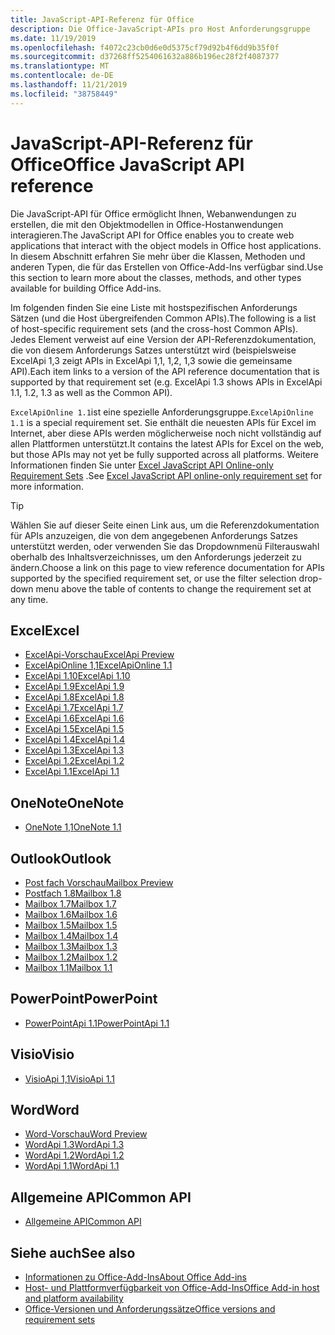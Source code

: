 ```yaml
---
title: JavaScript-API-Referenz für Office
description: Die Office-JavaScript-APIs pro Host Anforderungsgruppe
ms.date: 11/19/2019
ms.openlocfilehash: f4072c23cb0d6e0d5375cf79d92b4f6dd9b35f0f
ms.sourcegitcommit: d37268ff5254061632a886b196ec28f2f4087377
ms.translationtype: MT
ms.contentlocale: de-DE
ms.lasthandoff: 11/21/2019
ms.locfileid: "38758449"
---
```

# <a name="office-javascript-api-reference"></a><span data-ttu-id="ca48b-103">JavaScript-API-Referenz für Office</span><span class="sxs-lookup"><span data-stu-id="ca48b-103">Office JavaScript API reference</span></span>

<span data-ttu-id="ca48b-104">Die JavaScript-API für Office ermöglicht Ihnen, Webanwendungen zu erstellen, die mit den Objektmodellen in Office-Hostanwendungen interagieren.</span><span class="sxs-lookup"><span data-stu-id="ca48b-104">The JavaScript API for Office enables you to create web applications that interact with the object models in Office host applications.</span></span> <span data-ttu-id="ca48b-105">In diesem Abschnitt erfahren Sie mehr über die Klassen, Methoden und anderen Typen, die für das Erstellen von Office-Add-Ins verfügbar sind.</span><span class="sxs-lookup"><span data-stu-id="ca48b-105">Use this section to learn more about the classes, methods, and other types available for building Office Add-ins.</span></span>

<span data-ttu-id="ca48b-106">Im folgenden finden Sie eine Liste mit hostspezifischen Anforderungs Sätzen (und die Host übergreifenden Common APIs).</span><span class="sxs-lookup"><span data-stu-id="ca48b-106">The following is a list of host-specific requirement sets (and the cross-host Common APIs).</span></span> <span data-ttu-id="ca48b-107">Jedes Element verweist auf eine Version der API-Referenzdokumentation, die von diesem Anforderungs Satzes unterstützt wird (beispielsweise ExcelApi 1,3 zeigt APIs in ExcelApi 1,1, 1,2, 1,3 sowie die gemeinsame API).</span><span class="sxs-lookup"><span data-stu-id="ca48b-107">Each item links to a version of the API reference documentation that is supported by that requirement set (e.g. ExcelApi 1.3 shows APIs in ExcelApi 1.1, 1.2, 1.3 as well as the Common API).</span></span>

<span data-ttu-id="ca48b-108">`ExcelApiOnline 1.1`ist eine spezielle Anforderungsgruppe.</span><span class="sxs-lookup"><span data-stu-id="ca48b-108">`ExcelApiOnline 1.1` is a special requirement set.</span></span> <span data-ttu-id="ca48b-109">Sie enthält die neuesten APIs für Excel im Internet, aber diese APIs werden möglicherweise noch nicht vollständig auf allen Plattformen unterstützt.</span><span class="sxs-lookup"><span data-stu-id="ca48b-109">It contains the latest APIs for Excel on the web, but those APIs may not yet be fully supported across all platforms.</span></span> <span data-ttu-id="ca48b-110">Weitere Informationen finden Sie unter [Excel JavaScript API Online-only Requirement Sets](/office/dev/add-ins/reference/requirement-sets/excel-api-online-requirement-set) .</span><span class="sxs-lookup"><span data-stu-id="ca48b-110">See [Excel JavaScript API online-only requirement set](/office/dev/add-ins/reference/requirement-sets/excel-api-online-requirement-set) for more information.</span></span>

> [!TIP]
> <span data-ttu-id="ca48b-111">Wählen Sie auf dieser Seite einen Link aus, um die Referenzdokumentation für APIs anzuzeigen, die von dem angegebenen Anforderungs Satzes unterstützt werden, oder verwenden Sie das Dropdownmenü Filterauswahl oberhalb des Inhaltsverzeichnisses, um den Anforderungs jederzeit zu ändern.</span><span class="sxs-lookup"><span data-stu-id="ca48b-111">Choose a link on this page to view reference documentation for APIs supported by the specified requirement set, or use the filter selection drop-down menu above the table of contents to change the requirement set at any time.</span></span>

## <a name="excel"></a><span data-ttu-id="ca48b-112">Excel</span><span class="sxs-lookup"><span data-stu-id="ca48b-112">Excel</span></span>

- [<span data-ttu-id="ca48b-113">ExcelApi-Vorschau</span><span class="sxs-lookup"><span data-stu-id="ca48b-113">ExcelApi Preview</span></span>](/javascript/api/excel?view=excel-js-preview)
- [<span data-ttu-id="ca48b-114">ExcelApiOnline 1,1</span><span class="sxs-lookup"><span data-stu-id="ca48b-114">ExcelApiOnline 1.1</span></span>](/javascript/api/excel?view=excel-js-online)
- [<span data-ttu-id="ca48b-115">ExcelApi 1.10</span><span class="sxs-lookup"><span data-stu-id="ca48b-115">ExcelApi 1.10</span></span>](/javascript/api/excel?view=excel-js-1.10)
- [<span data-ttu-id="ca48b-116">ExcelApi 1.9</span><span class="sxs-lookup"><span data-stu-id="ca48b-116">ExcelApi 1.9</span></span>](/javascript/api/excel?view=excel-js-1.9)
- [<span data-ttu-id="ca48b-117">ExcelApi 1.8</span><span class="sxs-lookup"><span data-stu-id="ca48b-117">ExcelApi 1.8</span></span>](/javascript/api/excel?view=excel-js-1.8)
- [<span data-ttu-id="ca48b-118">ExcelApi 1.7</span><span class="sxs-lookup"><span data-stu-id="ca48b-118">ExcelApi 1.7</span></span>](/javascript/api/excel?view=excel-js-1.7)
- [<span data-ttu-id="ca48b-119">ExcelApi 1.6</span><span class="sxs-lookup"><span data-stu-id="ca48b-119">ExcelApi 1.6</span></span>](/javascript/api/excel?view=excel-js-1.6)
- [<span data-ttu-id="ca48b-120">ExcelApi 1.5</span><span class="sxs-lookup"><span data-stu-id="ca48b-120">ExcelApi 1.5</span></span>](/javascript/api/excel?view=excel-js-1.5)
- [<span data-ttu-id="ca48b-121">ExcelApi 1.4</span><span class="sxs-lookup"><span data-stu-id="ca48b-121">ExcelApi 1.4</span></span>](/javascript/api/excel?view=excel-js-1.4)
- [<span data-ttu-id="ca48b-122">ExcelApi 1.3</span><span class="sxs-lookup"><span data-stu-id="ca48b-122">ExcelApi 1.3</span></span>](/javascript/api/excel?view=excel-js-1.3)
- [<span data-ttu-id="ca48b-123">ExcelApi 1.2</span><span class="sxs-lookup"><span data-stu-id="ca48b-123">ExcelApi 1.2</span></span>](/javascript/api/excel?view=excel-js-1.2)
- [<span data-ttu-id="ca48b-124">ExcelApi 1.1</span><span class="sxs-lookup"><span data-stu-id="ca48b-124">ExcelApi 1.1</span></span>](/javascript/api/excel?view=excel-js-1.1)

## <a name="onenote"></a><span data-ttu-id="ca48b-125">OneNote</span><span class="sxs-lookup"><span data-stu-id="ca48b-125">OneNote</span></span>

- [<span data-ttu-id="ca48b-126">OneNote 1,1</span><span class="sxs-lookup"><span data-stu-id="ca48b-126">OneNote 1.1</span></span>](/javascript/api/onenote?view=onenote-js-1.1)

## <a name="outlook"></a><span data-ttu-id="ca48b-127">Outlook</span><span class="sxs-lookup"><span data-stu-id="ca48b-127">Outlook</span></span>

- [<span data-ttu-id="ca48b-128">Post fach Vorschau</span><span class="sxs-lookup"><span data-stu-id="ca48b-128">Mailbox Preview</span></span>](/javascript/api/outlook?view=outlook-js-preview)
- [<span data-ttu-id="ca48b-129">Postfach 1.8</span><span class="sxs-lookup"><span data-stu-id="ca48b-129">Mailbox 1.8</span></span>](/javascript/api/outlook?view=outlook-js-1.8)
- [<span data-ttu-id="ca48b-130">Mailbox 1.7</span><span class="sxs-lookup"><span data-stu-id="ca48b-130">Mailbox 1.7</span></span>](/javascript/api/outlook?view=outlook-js-1.7)
- [<span data-ttu-id="ca48b-131">Mailbox 1.6</span><span class="sxs-lookup"><span data-stu-id="ca48b-131">Mailbox 1.6</span></span>](/javascript/api/outlook?view=outlook-js-1.6)
- [<span data-ttu-id="ca48b-132">Mailbox 1.5</span><span class="sxs-lookup"><span data-stu-id="ca48b-132">Mailbox 1.5</span></span>](/javascript/api/outlook?view=outlook-js-1.5)
- [<span data-ttu-id="ca48b-133">Mailbox 1.4</span><span class="sxs-lookup"><span data-stu-id="ca48b-133">Mailbox 1.4</span></span>](/javascript/api/outlook?view=outlook-js-1.4)
- [<span data-ttu-id="ca48b-134">Mailbox 1.3</span><span class="sxs-lookup"><span data-stu-id="ca48b-134">Mailbox 1.3</span></span>](/javascript/api/outlook?view=outlook-js-1.3)
- [<span data-ttu-id="ca48b-135">Mailbox 1.2</span><span class="sxs-lookup"><span data-stu-id="ca48b-135">Mailbox 1.2</span></span>](/javascript/api/outlook?view=outlook-js-1.2)
- [<span data-ttu-id="ca48b-136">Mailbox 1.1</span><span class="sxs-lookup"><span data-stu-id="ca48b-136">Mailbox 1.1</span></span>](/javascript/api/outlook?view=outlook-js-1.1)

## <a name="powerpoint"></a><span data-ttu-id="ca48b-137">PowerPoint</span><span class="sxs-lookup"><span data-stu-id="ca48b-137">PowerPoint</span></span>

- [<span data-ttu-id="ca48b-138">PowerPointApi 1.1</span><span class="sxs-lookup"><span data-stu-id="ca48b-138">PowerPointApi 1.1</span></span>](/javascript/api/powerpoint?view=powerpoint-js-1.1)

## <a name="visio"></a><span data-ttu-id="ca48b-139">Visio</span><span class="sxs-lookup"><span data-stu-id="ca48b-139">Visio</span></span>

- [<span data-ttu-id="ca48b-140">VisioApi 1,1</span><span class="sxs-lookup"><span data-stu-id="ca48b-140">VisioApi 1.1</span></span>](/javascript/api/visio?view=visio-js-1.1)

## <a name="word"></a><span data-ttu-id="ca48b-141">Word</span><span class="sxs-lookup"><span data-stu-id="ca48b-141">Word</span></span>

- [<span data-ttu-id="ca48b-142">Word-Vorschau</span><span class="sxs-lookup"><span data-stu-id="ca48b-142">Word Preview</span></span>](/javascript/api/word?view=word-js-preview)
- [<span data-ttu-id="ca48b-143">WordApi 1.3</span><span class="sxs-lookup"><span data-stu-id="ca48b-143">WordApi 1.3</span></span>](/javascript/api/word?view=word-js-1.3)
- [<span data-ttu-id="ca48b-144">WordApi 1.2</span><span class="sxs-lookup"><span data-stu-id="ca48b-144">WordApi 1.2</span></span>](/javascript/api/word?view=word-js-1.2)
- [<span data-ttu-id="ca48b-145">WordApi 1.1</span><span class="sxs-lookup"><span data-stu-id="ca48b-145">WordApi 1.1</span></span>](/javascript/api/word?view=word-js-1.1)

## <a name="common-api"></a><span data-ttu-id="ca48b-146">Allgemeine API</span><span class="sxs-lookup"><span data-stu-id="ca48b-146">Common API</span></span>

- [<span data-ttu-id="ca48b-147">Allgemeine API</span><span class="sxs-lookup"><span data-stu-id="ca48b-147">Common API</span></span>](/javascript/api/office?view=common-js)

## <a name="see-also"></a><span data-ttu-id="ca48b-148">Siehe auch</span><span class="sxs-lookup"><span data-stu-id="ca48b-148">See also</span></span>

- [<span data-ttu-id="ca48b-149">Informationen zu Office-Add-Ins</span><span class="sxs-lookup"><span data-stu-id="ca48b-149">About Office Add-ins</span></span>](/office/dev/add-ins/overview)
- [<span data-ttu-id="ca48b-150">Host- und Plattformverfügbarkeit von Office-Add-Ins</span><span class="sxs-lookup"><span data-stu-id="ca48b-150">Office Add-in host and platform availability</span></span>](/office/dev/add-ins/overview/office-add-in-availability)
- [<span data-ttu-id="ca48b-151">Office-Versionen und Anforderungssätze</span><span class="sxs-lookup"><span data-stu-id="ca48b-151">Office versions and requirement sets</span></span>](/office/dev/add-ins/develop/office-versions-and-requirement-sets)
